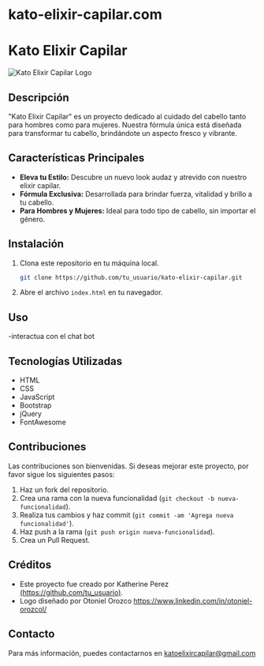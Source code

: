 # kato-elixir-capilar.com

# Kato Elixir Capilar

![Kato Elixir Capilar Logo]([https://github.com/ktperez/kato-grow-elixir-capilar/assets/87502202/cd9748d0-ee13-4085-bcfd-8aee205ece34](https://github.com/ktperez/kato-elixir-capilar.com/blob/main/KATO.png?raw=true))

## Descripción
"Kato Elixir Capilar" es un proyecto dedicado al cuidado del cabello tanto para hombres como para mujeres. Nuestra fórmula única está diseñada para transformar tu cabello, brindándote un aspecto fresco y vibrante.

## Características Principales
- **Eleva tu Estilo:** Descubre un nuevo look audaz y atrevido con nuestro elixir capilar.
- **Fórmula Exclusiva:** Desarrollada para brindar fuerza, vitalidad y brillo a tu cabello.
- **Para Hombres y Mujeres:** Ideal para todo tipo de cabello, sin importar el género.

## Instalación
1. Clona este repositorio en tu máquina local.
   ```bash
   git clone https://github.com/tu_usuario/kato-elixir-capilar.git
   ```

2. Abre el archivo `index.html` en tu navegador.

## Uso
-interactua con el chat bot


## Tecnologías Utilizadas
- HTML
- CSS
- JavaScript
- Bootstrap
- jQuery
- FontAwesome

## Contribuciones
Las contribuciones son bienvenidas. Si deseas mejorar este proyecto, por favor sigue los siguientes pasos:

1. Haz un fork del repositorio.
2. Crea una rama con la nueva funcionalidad (`git checkout -b nueva-funcionalidad`).
3. Realiza tus cambios y haz commit (`git commit -am 'Agrega nueva funcionalidad'`).
4. Haz push a la rama (`git push origin nueva-funcionalidad`).
5. Crea un Pull Request.



## Créditos
- Este proyecto fue creado por Katherine Perez[ (https://github.com/tu_usuario)](https://github.com/ktperez).
- Logo diseñado por Otoniel Orozco https://www.linkedin.com/in/otoniel-orozcol/

## Contacto
Para más información, puedes contactarnos en katoelixircapilar@gmail.com

